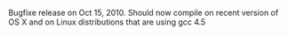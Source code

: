Bugfixe release on Oct 15, 2010.  Should now compile on recent version of OS X and on Linux distributions that are using gcc 4.5
